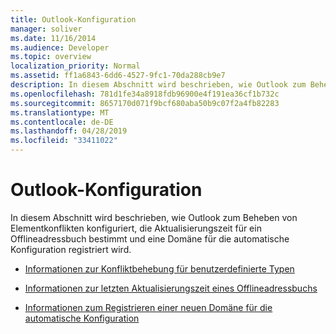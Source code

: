 ```yaml
---
title: Outlook-Konfiguration
manager: soliver
ms.date: 11/16/2014
ms.audience: Developer
ms.topic: overview
localization_priority: Normal
ms.assetid: ff1a6843-6dd6-4527-9fc1-70da288cb9e7
description: In diesem Abschnitt wird beschrieben, wie Outlook zum Beheben von Elementkonflikten konfiguriert, die Aktualisierungszeit für ein Offlineadressbuch bestimmt und eine Domäne für die automatische Konfiguration registriert wird.
ms.openlocfilehash: 781d1fe34a8918fdb96900e4f191ea36cf1b732c
ms.sourcegitcommit: 8657170d071f9bcf680aba50b9c07f2a4fb82283
ms.translationtype: MT
ms.contentlocale: de-DE
ms.lasthandoff: 04/28/2019
ms.locfileid: "33411022"
---
```

# <a name="outlook-configuration"></a>Outlook-Konfiguration

In diesem Abschnitt wird beschrieben, wie Outlook zum Beheben von Elementkonflikten konfiguriert, die Aktualisierungszeit für ein Offlineadressbuch bestimmt und eine Domäne für die automatische Konfiguration registriert wird.

- [Informationen zur Konfliktbehebung für benutzerdefinierte Typen](about-conflict-resolution-for-custom-item-types.md)
    
- [Informationen zur letzten Aktualisierungszeit eines Offlineadressbuchs](about-the-last-update-time-of-an-offline-address-book.md)
    
- [Informationen zum Registrieren einer neuen Domäne für die automatische Konfiguration](about-registering-a-new-domain-for-automatic-configuration.md)
    

